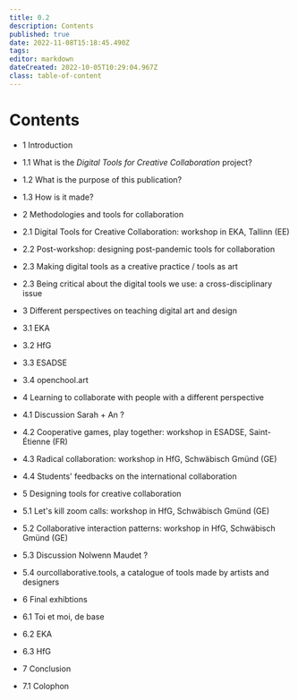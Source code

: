```yaml
---
title: 0.2
description: Contents
published: true
date: 2022-11-08T15:18:45.490Z
tags: 
editor: markdown
dateCreated: 2022-10-05T10:29:04.967Z
class: table-of-content
---
```


# Contents

- 1 Introduction
- 1.1 What is the *Digital Tools for Creative Collaboration* project?
- 1.2 What is the purpose of this publication?
- 1.3 How is it made?

- 2 Methodologies and tools for collaboration
- 2.1 Digital Tools for Creative Collaboration: workshop in EKA, Tallinn (EE)
- 2.2 Post-workshop: designing post-pandemic tools for collaboration
- 2.3 Making digital tools as a creative practice / tools as art
- 2.3 Being critical about the digital tools we use: a cross-disciplinary issue

- 3 Different perspectives on teaching digital art and design
- 3.1 EKA
- 3.2 HfG
- 3.3 ESADSE
- 3.4 openchool.art

- 4 Learning to collaborate with people with a different perspective
- 4.1 Discussion Sarah + An ?
- 4.2 Cooperative games, play together: workshop in ESADSE, Saint-Étienne (FR)
- 4.3 Radical collaboration: workshop in HfG, Schwäbisch Gmünd (GE)
- 4.4 Students' feedbacks on the international collaboration

- 5 Designing tools for creative collaboration
- 5.1 Let's kill zoom calls: workshop in HfG, Schwäbisch Gmünd (GE)
- 5.2 Collaborative interaction patterns: workshop in HfG, Schwäbisch Gmünd (GE)
- 5.3 Discussion Nolwenn Maudet ?
- 5.4 ourcollaborative.tools, a catalogue of tools made by artists and designers

- 6 Final exhibtions
- 6.1 Toi et moi, de base
- 6.2 EKA
- 6.3 HfG

- 7 Conclusion
- 7.1 Colophon
